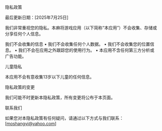 隐私政策

最后更新日期：[2025年7月25日]

我们非常重视您的隐私。本麻将游戏应用（以下简称“本应用”）不会收集、存储或分享任何个人信息。

我们不会收集的信息
	•	我们不会收集任何个人数据。
	•	我们不会收集您的位置信息。
	•	我们不会在应用之外跟踪您的使用行为。
	•	本应用不含任何第三方分析或广告功能。

儿童隐私

本应用不会有意收集13岁以下儿童的任何信息。

隐私政策的变更

我们可能不时更新本隐私政策，所有变更将公布于本页面。

联系我们

如果您对本隐私政策有任何疑问，请通过以下方式与我们联系：
[moshangyi@yahoo.com]
